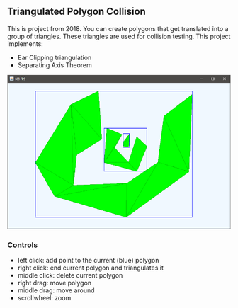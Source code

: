 ## Triangulated Polygon Collision
This is project from 2018. You can create polygons that get translated into a group of triangles. These triangles are used for collision testing. This project implements:

- Ear Clipping triangulation
- Separating Axis Theorem

![screenshot of the scene](thumbnail.png)

### Controls
- left click: add point to the current (blue) polygon
- right click: end current polygon and triangulates it
- middle click: delete current polygon
- right drag: move polygon
- middle drag: move around
- scrollwheel: zoom
